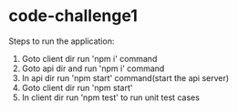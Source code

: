 # code-challenge1
Steps to run the application:

1) Goto client dir run 'npm i' command
2) Goto api dir and run 'npm i' command
3) In api dir run 'npm start' command(start the api server)
4) Goto client dir run 'npm start'
5) In client dir run 'npm test' to run unit test cases